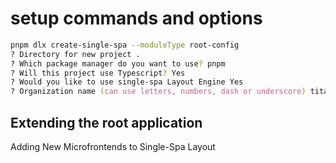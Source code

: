 # setup commands and options

```zsh
pnpm dlx create-single-spa --moduleType root-config
? Directory for new project .
? Which package manager do you want to use? pnpm
? Will this project use Typescript? Yes
? Would you like to use single-spa Layout Engine Yes
? Organization name (can use letters, numbers, dash or underscore) titanco
```

## Extending the root application

Adding New Microfrontends to Single-Spa Layout

